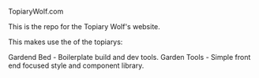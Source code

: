 TopiaryWolf.com

This is the repo for the Topiary Wolf's website.

This makes use the of the topiarys:

Gardend Bed - Boilerplate build and dev tools.
Garden Tools - Simple front end focused style and component library.